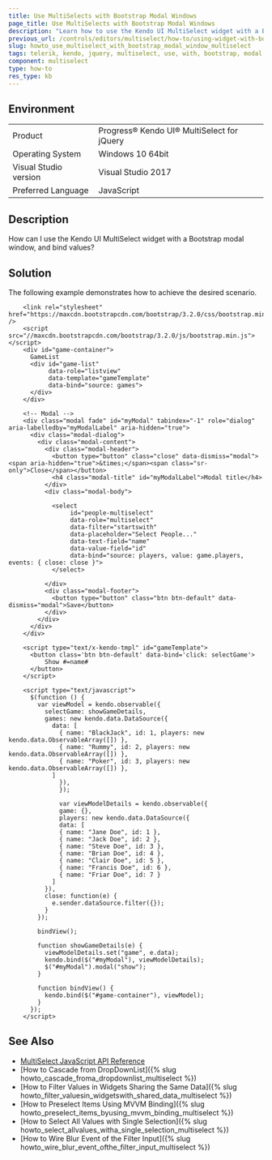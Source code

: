 ```yaml
---
title: Use MultiSelects with Bootstrap Modal Windows
page_title: Use MultiSelects with Bootstrap Modal Windows
description: "Learn how to use the Kendo UI MultiSelect widget with a Bootstrap modal window."
previous_url: /controls/editors/multiselect/how-to/using-widget-with-boostrap-modal, /controls/editors/multiselect/how-to/integration/using-widget-with-boostrap-modal
slug: howto_use_multiselect_with_bootstrap_modal_window_multiselect
tags: telerik, kendo, jquery, multiselect, use, with, bootstrap, modal, windows
component: multiselect
type: how-to
res_type: kb
---
```


## Environment

<table>
 <tr>
  <td>Product</td>
  <td>Progress® Kendo UI® MultiSelect for jQuery</td>
 </tr>
 <tr>
  <td>Operating System</td>
  <td>Windows 10 64bit</td>
 </tr>
 <tr>
  <td>Visual Studio version</td>
  <td>Visual Studio 2017</td>
 </tr>
 <tr>
  <td>Preferred Language</td>
  <td>JavaScript</td>
 </tr>
</table>

## Description

How can I use the Kendo UI MultiSelect widget with a Bootstrap modal window, and bind values?

## Solution

The following example demonstrates how to achieve the desired scenario.

```dojo
    <link rel="stylesheet" href="https://maxcdn.bootstrapcdn.com/bootstrap/3.2.0/css/bootstrap.min.css" />
    <script src="//maxcdn.bootstrapcdn.com/bootstrap/3.2.0/js/bootstrap.min.js"></script>
    <div id="game-container">
      GameList
      <div id="game-list"
           data-role="listview"
           data-template="gameTemplate"
           data-bind="source: games">
      </div>
    </div>

    <!-- Modal -->
    <div class="modal fade" id="myModal" tabindex="-1" role="dialog" aria-labelledby="myModalLabel" aria-hidden="true">
      <div class="modal-dialog">
        <div class="modal-content">
          <div class="modal-header">
            <button type="button" class="close" data-dismiss="modal"><span aria-hidden="true">&times;</span><span class="sr-only">Close</span></button>
            <h4 class="modal-title" id="myModalLabel">Modal title</h4>
          </div>
          <div class="modal-body">

            <select
                 id="people-multiselect"
                 data-role="multiselect"
                 data-filter="startswith"
                 data-placeholder="Select People..."
                 data-text-field="name"
                 data-value-field="id"
                 data-bind="source: players, value: game.players, events: { close: close }">
            </select>

          </div>
          <div class="modal-footer">
            <button type="button" class="btn btn-default" data-dismiss="modal">Save</button>
          </div>
        </div>
      </div>
    </div>

    <script type="text/x-kendo-tmpl" id="gameTemplate">
      <button class='btn btn-default' data-bind='click: selectGame'>
          Show #=name#
      </button>
    </script>

    <script type="text/javascript">
      $(function () {
        var viewModel = kendo.observable({
          selectGame: showGameDetails,
          games: new kendo.data.DataSource({
            data: [
              { name: "BlackJack", id: 1, players: new kendo.data.ObservableArray([]) },
              { name: "Rummy", id: 2, players: new kendo.data.ObservableArray([]) },
              { name: "Poker", id: 3, players: new kendo.data.ObservableArray([]) },
            ]
              }),
              });

              var viewModelDetails = kendo.observable({
              game: {},
              players: new kendo.data.DataSource({
              data: [
              { name: "Jane Doe", id: 1 },
              { name: "Jack Doe", id: 2 },
              { name: "Steve Doe", id: 3 },
              { name: "Brian Doe", id: 4 },
              { name: "Clair Doe", id: 5 },
              { name: "Francis Doe", id: 6 },
              { name: "Friar Doe", id: 7 }
            ]
          }),
          close: function(e) {
            e.sender.dataSource.filter({});
          }
        });

        bindView();

        function showGameDetails(e) {
          viewModelDetails.set("game", e.data);
          kendo.bind($("#myModal"), viewModelDetails);
          $("#myModal").modal("show");
        }

        function bindView() {
          kendo.bind($("#game-container"), viewModel);
        }
      });
    </script>
```

## See Also

* [MultiSelect JavaScript API Reference](/api/javascript/ui/multiselect)
* [How to Cascade from DropDownList]({% slug howto_cascade_froma_dropdownlist_multiselect %})
* [How to Filter Values in Widgets Sharing the Same Data]({% slug howto_filter_valuesin_widgetswith_shared_data_multiselect %})
* [How to Preselect Items Using MVVM Binding]({% slug howto_preselect_items_byusing_mvvm_binding_multiselect %})
* [How to Select All Values with Single Selection]({% slug howto_select_allvalues_witha_single_selection_multiselect %})
* [How to Wire Blur Event of the Filter Input]({% slug howto_wire_blur_event_ofthe_filtеr_input_multiselect %})
